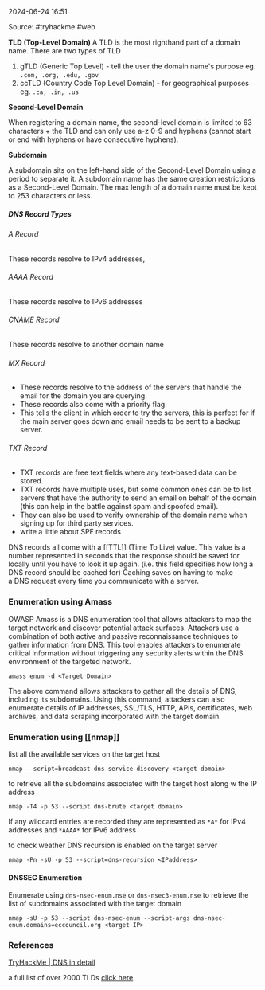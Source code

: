 
2024-06-24 16:51

Source: #tryhackme  #web 

**TLD (Top-Level Domain)**
A TLD is the most righthand part of a domain name. There are two types of TLD
1. gTLD (Generic Top Level) - tell the user the domain name's purpose eg. `.com, .org, .edu, .gov`
2. ccTLD (Country Code Top Level Domain) - for geographical purposes eg. `.ca, .in, .us`

**Second-Level Domain**

When registering a domain name, the second-level domain is limited to 63 characters + the TLD and can only use a-z 0-9 and hyphens (cannot start or end with hyphens or have consecutive hyphens).

**Subdomain**

A subdomain sits on the left-hand side of the Second-Level Domain using a period to separate it. A subdomain name has the same creation restrictions as a Second-Level Domain. The max length of a domain name must be kept to 253 characters or less. 
##### DNS Record Types
###### A Record 
These records resolve to IPv4 addresses,
###### AAAA Record 
These records resolve to IPv6 addresses
###### CNAME Record
These records resolve to another domain name
###### MX Record
- These records resolve to the address of the servers that handle the email for the domain you are querying.
- These records also come with a priority flag.
- This tells the client in which order to try the servers, this is perfect for if the main server goes down and email needs to be sent to a backup server.
###### TXT Record
- TXT records are free text fields where any text-based data can be stored. 
- TXT records have multiple uses, but some common ones can be to list servers that have the authority to send an email on behalf of the domain (this can help in the battle against spam and spoofed email). 
- They can also be used to verify ownership of the domain name when signing up for third party services.
- write a little about SPF records

DNS records all come with a [[TTL]] (Time To Live) value. This value is a number represented in seconds that the response should be saved for locally until you have to look it up again. (i.e. this field specifies how long a DNS record should be cached for) Caching saves on having to make a DNS request every time you communicate with a server.

### Enumeration using Amass

OWASP Amass is a DNS enumeration tool that allows attackers to map the target network and discover potential attack surfaces. Attackers use a combination of both active and passive reconnaissance techniques to gather information from DNS. This tool enables attackers to enumerate critical information without triggering any security alerts within the DNS environment of the targeted network. 

```
amass enum -d <Target Domain> 
```
The above command allows attackers to gather all the details of DNS, including its subdomains. Using this command, attackers can also enumerate details of IP addresses, SSL/TLS, HTTP, APIs, certificates, web archives, and data scraping incorporated with the target domain.
### Enumeration using [[nmap]]

list all the available services on the target host
```
nmap --script=broadcast-dns-service-discovery <target domain>
```

to retrieve all the subdomains associated with the target host along w the IP address
```
nmap -T4 -p 53 --script dns-brute <target domain>
```
If any wildcard entries are recorded they are represented as `*A*` for IPv4 addresses and `*AAAA*` for IPv6 address

to check weather DNS recursion is enabled on the target server
```
nmap -Pn -sU -p 53 --script=dns-recursion <IPaddress>
```
#### DNSSEC Enumeration 

Enumerate using `dns-nsec-enum.nse` or `dns-nsec3-enum.nse`
to retrieve the list of subdomains associated with the target domain 
```
nmap -sU -p 53 --script dns-nsec-enum --script-args dns-nsec-enum.domains=eccouncil.org <target IP>
```
### References
[TryHackMe | DNS in detail](https://tryhackme.com/r/room/dnsindetail)

a full list of over 2000 TLDs [click here](https://data.iana.org/TLD/tlds-alpha-by-domain.txt).